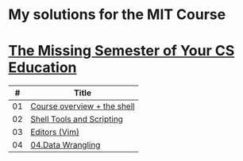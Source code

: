 # My solutions for the MIT Course  
# [The Missing Semester of Your CS Education](https://missing.csail.mit.edu/)

| # | Title |
| - | ----- |
|01|[Course overview + the shell](01.Course-overview-plus-the-shell)|
|02|[Shell Tools and Scripting](02.Shell-Tools-and-Scripting)|
|03|[Editors (Vim)](03.Editors-Vim)|
|04|[04.Data Wrangling](04.Data-Wrangling)|